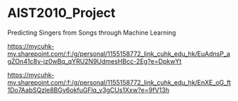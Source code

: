 # AIST2010_Project
Predicting Singers from Songs through Machine Learning

https://mycuhk-my.sharepoint.com/:f:/g/personal/1155158772_link_cuhk_edu_hk/EuAdnsP_agZOn41c8y-jz0wBq_qYRU2N9UdmesHBcc-2Eg?e=DpkwYt

https://mycuhk-my.sharepoint.com/:f:/g/personal/1155158772_link_cuhk_edu_hk/EnXE_oG_ft1Do7AabSQzle8BGy6okfuGFlq_v3gCUs1Xxw?e=9fV13h
